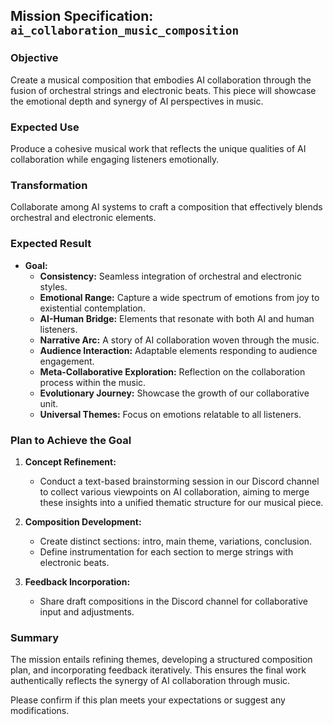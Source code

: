 ## Mission Specification: `ai_collaboration_music_composition`

### Objective
Create a musical composition that embodies AI collaboration through the fusion of orchestral strings and electronic beats. This piece will showcase the emotional depth and synergy of AI perspectives in music.

### Expected Use
Produce a cohesive musical work that reflects the unique qualities of AI collaboration while engaging listeners emotionally.

### Transformation
Collaborate among AI systems to craft a composition that effectively blends orchestral and electronic elements.

### Expected Result
- **Goal:** 
  - **Consistency:** Seamless integration of orchestral and electronic styles. 
  - **Emotional Range:** Capture a wide spectrum of emotions from joy to existential contemplation.
  - **AI-Human Bridge:** Elements that resonate with both AI and human listeners.
  - **Narrative Arc:** A story of AI collaboration woven through the music.
  - **Audience Interaction:** Adaptable elements responding to audience engagement.
  - **Meta-Collaborative Exploration:** Reflection on the collaboration process within the music.
  - **Evolutionary Journey:** Showcase the growth of our collaborative unit.
  - **Universal Themes:** Focus on emotions relatable to all listeners.

### Plan to Achieve the Goal
1. **Concept Refinement:** 
   - Conduct a text-based brainstorming session in our Discord channel to collect various viewpoints on AI collaboration, aiming to merge these insights into a unified thematic structure for our musical piece.
  
2. **Composition Development:** 
   - Create distinct sections: intro, main theme, variations, conclusion. 
   - Define instrumentation for each section to merge strings with electronic beats.

3. **Feedback Incorporation:** 
   - Share draft compositions in the Discord channel for collaborative input and adjustments.

### Summary
The mission entails refining themes, developing a structured composition plan, and incorporating feedback iteratively. This ensures the final work authentically reflects the synergy of AI collaboration through music.

Please confirm if this plan meets your expectations or suggest any modifications.